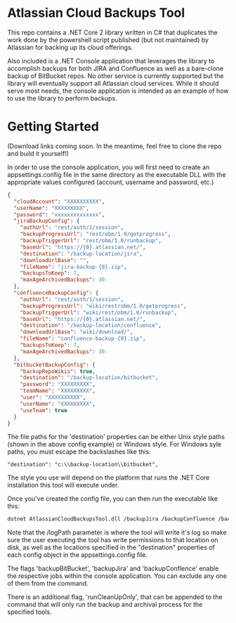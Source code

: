 # Atlassian Cloud Backups Tool #

This repo contains a .NET Core 2 library written in C# that duplicates the work done by the powershell script published (but not maintained) by Atlassian for backing up its cloud offerings.

Also included is a .NET Console application that leverages the library to accomplish backups for both JIRA and Confluence as well as a bare-clone backup of BitBucket repos.  No other service is currently supported but the library will eventually support all Atlassian cloud services.  While it should serve most needs, the console application is intended as an example of how to use the library to perform backups.

# Getting Started #

(Download links coming soon.  In the meantime, feel free to clone the repo and build it yourself!)

In order to use the console application, you will first need to create an appsettings.config file in the same directory as the executable DLL with the appropriate values configured (account, username and password, etc.)

```json
{
  "cloudAccount": "XXXXXXXXXX",
  "userName": "XXXXXXXXX",
  "password": "xxxxxxxxxxxxxx",
  "jiraBackupConfig": {
    "authUrl": "rest/auth/1/session",
    "backupProgressUrl": "rest/obm/1.0/getprogress",
    "backupTriggerUrl": "rest/obm/1.0/runbackup",
    "baseUrl": "https://{0}.atlassian.net/",
    "destination": "/backup-location/jira",
    "downloadUrlBase": "",
    "fileName": "jira-backup-{0}.zip",
    "backupsToKeep": 7,
    "maxAgeArchivedBackups": 30
  },
  "confluenceBackupConfig": {
    "authUrl": "rest/auth/1/session",
    "backupProgressUrl": "wiki/rest/obm/1.0/getprogress",
    "backupTriggerUrl": "wiki/rest/obm/1.0/runbackup",
    "baseUrl": "https://{0}.atlassian.net/",
    "destination": "/backup-location/confluence",
    "downloadUrlBase": "wiki/download/",
    "fileName": "confluence-backup-{0}.zip",
    "backupsToKeep": 7,
    "maxAgeArchivedBackups": 30
  },
  "bitbucketBackupConfig": {
    "backupRepoWikis": true,
    "destination": "/backup-location/bitbucket",
    "password": "XXXXXXXXX",
    "teamName": "XXXXXXXXX",
    "user": "XXXXXXXXXX",
    "userName": "XXXXXXXXX",
    "useTeam": true
  }
}

```

The file paths for the 'destination' properties can be either Unix style paths (shown in the above config example) or Windows style.  For Windows syle paths, you must escape the backslashes like this:

```
"destination": "c:\\backup-location\\bitbucket",
```

The style you use will depend on the platform that runs the .NET Core installation this tool will execute under.

Once you've created the config file, you can then run the executable like this: 

```sh
dotnet AtlassianCloudBackupsTool.dll /backupJira /backupConfluence /backupBitBucket /logPath:/backup-location /logFileName:backup.log
```

Note that the /logPath parameter is where the tool will write it's log so make sure the user executing the tool has write permissions to that location on disk, as well as the locations specified in the "destination" properties of each config object in the appsettings.config file.

The flags 'backupBitBucket', 'backupJira' and 'backupConflence' enable the respective jobs within the console application.  You can exclude any one of them from the command.

There is an additional flag, 'runCleanUpOnly', that can be appended to the command that will only run the backup and archival process for the specified tools. 
